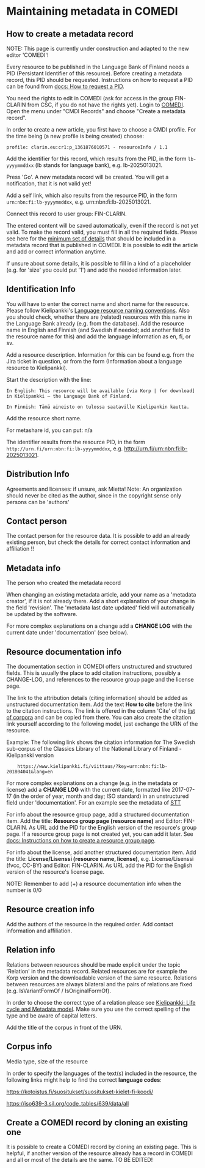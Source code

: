 # Maintaining metadata in COMEDI
## How to create a metadata record

NOTE: This page is currently under construction and adapted to the new editor 'COMEDI'!

Every resource to be published in the Language Bank of Finland needs a PID (Persistant Identifier of this resource). Before creating a metadata record, this PID should be requested. Instructions on how to request a PID can be found from [docs: How to request a PID](howto_request_pid.md).

You need the rights to edit in COMEDI (ask for access in the group FIN-CLARIN from CSC, if you do not have the rights yet). Login to [COMEDI](https://clarino.uib.no/comedi/records). 
Open the menu under "CMDI Records" and choose "Create a metadata record".

In order to create a new article, you first have to choose a CMDI profile. For the time being (a new profile is being created) choose: 

    profile: clarin.eu:cr1:p_1361876010571 - resourceInfo / 1.1

Add the identifier for this record, which results from the PID, in the form `lb-yyyymmddxx` (lb stands for language bank), e.g. lb-2025013021.

Press 'Go'. A new metadata record will be created. You will get a notification, that it is not valid yet!

Add a self link, which also results from the resource PID, in the form `urn:nbn:fi:lb-yyyymmddxx`, e.g. urn:nbn:fi:lb-2025013021.

Connect this record to user group: FIN-CLARIN.

The entered content will be saved automatically, even if the record is not yet valid. To make the record valid, you must fill in all the required fields. Please see here for the [minimum set of details](https://www.kielipankki.fi/development/creating-metadata-records/) that should be included in a metadata record that is published in COMEDI. It is possible to edit the article and add or correct information anytime.

If unsure about some details, it is possible to fill in a kind of a placeholder (e.g. for 'size' you could put '1') and add the needed information later.


## Identification Info

You will have to enter the correct name and short name for the resource. Please follow Kielipankki's [Language resource naming conventions](https://www.kielipankki.fi/development/language-resource-naming-conventions/).
Also you should check, whether there are (related) resources with this name in the Language Bank already (e.g. from the database).
Add the resource name in English and Finnish (and Swedish if needed; add another field to the resource name for this) and add the language information as en, fi, or sv.

Add a resource description. Information for this can be found e.g. from the Jira ticket in question, or from the form (Information about a language resource to Kielipankki).

Start the description with the line:

    In English: This resource will be available [via Korp | for download] in Kielipankki – the Language Bank of Finland. 
    
    In Finnish: Tämä aineisto on tulossa saataville Kielipankin kautta.

Add the resource short name.

For metashare id, you can put: n/a

The identifier results from the resource PID, in the form `http://urn.fi/urn:nbn:fi:lb-yyyymmddxx`, e.g. http://urn.fi/urn:nbn:fi:lb-2025013021.

## Distribution Info

Agreements and licenses: if unsure, ask Mietta!
Note: An organization should never be cited as the author, since in the copyright sense only persons can be 'authors' 


## Contact person
The contact person for the resource data. It is possible to add an already existing person, but check the details for correct contact information and affiliation !!


## Metadata info
The person who created the metadata record

When changing an existing metadata article, add your name as a 'metadata creator', if it is not already there.
Add a short explanation of your change in the field 'revision'. The 'metadata last date updated' field will automatically be updated by the software.

For more complex explanations on a change add a **CHANGE LOG** with the current date under 'documentation' (see below).

## Resource documentation info
The documentation section in COMEDI offers unstructured and structured fields. This is usually the place to add citation instructions, possibly a CHANGE-LOG, and references to the resource group page and the license page.

The link to the attribution details (citing information) should be added as unstructured documentation item. Add the text **How to cite** before the link to the citation instructions. The link is offered in the column 'Cite' of the [list of corpora](https://www.kielipankki.fi/corpora/) and can be copied from there. You can also create the citation link yourself according to the following model, just exchange the URN of the resource.

Example: The following link shows the citation information for The Swedish sub-corpus of the Classics Library of the National Library of Finland - Kielipankki version

        https://www.kielipankki.fi/viittaus/?key=urn:nbn:fi:lb-201804041&lang=en

For more complex explanations on a change (e.g. in the metadata or license) add a **CHANGE LOG** with the current date, formatted like 2017-07-17 (in the order of year, month and day; ISO standard) in an unstructured field under 'documentation'. For an example see the metadata of [STT](http://urn.fi/urn:nbn:fi:lb-2020031201)

For info about the resource group page, add a structured documentation item. Add the title: **Resource group page (resource name)** and Editor: FIN-CLARIN. As URL add the PID for the English version of the resource's group page. If a resource group page is not created yet, you can add it later. See [docs: Instructions on how to create a resource group page](howto_resource_group_page.md).

For info about the license, add another structured documentation item. Add the title: **License/Lisenssi (resource name, license)**, e.g. License/Lisenssi (fvcc, CC-BY) and Editor: FIN-CLARIN. As URL add the PID for the English version of the resource's license page.

NOTE: Remember to add (+) a resource documentation info when the number is 0/0


## Resource creation info

Add the authors of the resource in the required order. Add contact information and affiliation.


## Relation info
Relations between resources should be made explicit under the topic 'Relation' in the metadata record. 
Related resources are for example the Korp version and the downloadable version of the same resource. 
Relations between resources are always bilateral and the pairs of relations are fixed (e.g. IsVariantFormOf / IsOriginalFormOf). 

In order to choose the correct type of a relation please see [Kielipankki: Life cycle and Metadata model](https://www.kielipankki.fi/support/life-cycle-and-metadata-model-of-language-resources/).
Make sure you use the correct spelling of the type and be aware of capital letters. 

Add the title of the corpus in front of the URN. 

## Corpus info
Media type, size of the resource

In order to specify the languages of the text(s) included in the resource, the following links might help to find the correct **language codes**:

https://kotoistus.fi/suositukset/suositukset-kielet-fi-koodi/

https://iso639-3.sil.org/code_tables/639/data/all



## Create a COMEDI record by cloning an existing one
It is possible to create a COMEDI record by cloning an existing page. This is helpful, if another version of the resource already has a record in COMEDI and all or most of the details are the same. 
TO BE EDITED!


